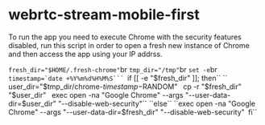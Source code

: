 webrtc-stream-mobile-first
==========================

To run the app you need to execute Chrome with the security features disabled, run this script in order to open a fresh new instance of Chrome and then access the app using your IP addrss.

``fresh_dir="$HOME/.fresh-chrome"``br
``tmp_dir="/tmp"``br
``set -e``br
``timestamp=`date +%Y%m%d%H%M%S```
``if [[ -e "$fresh_dir" ]]; then``
  `` user_dir="$tmp_dir/chrome-$timestamp-$RANDOM"``
   `` cp -r "$fresh_dir" "$user_dir"``
   `` exec open -na "Google Chrome" --args "--user-data-dir=$user_dir" "--disable-web-security"``
``else``
    ``exec open -na "Google Chrome" --args "--user-data-dir=$fresh_dir" "--disable-web-security"``
``fi``
